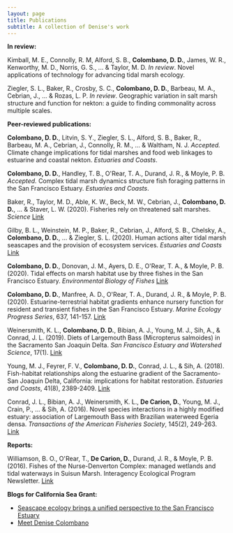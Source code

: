 ```yaml
---
layout: page
title: Publications
subtitle: A collection of Denise's work
---
```


**In review:**

Kimball, M. E., Connolly, R. M, Alford, S. B., **Colombano, D. D.**, James, W. R., Kenworthy, M. D., Norris, G. S., ... & Taylor, M. D. *In review*. Novel applications of technology for advancing tidal marsh ecology.

Ziegler, S. L., Baker, R., Crosby, S. C., **Colombano, D. D.**, Barbeau, M. A., Cebrian, J., ... & Rozas, L. P. *In review*. Geographic variation in salt marsh structure and function for nekton: a guide to finding commonality across multiple scales.


**Peer-reviewed publications:**

**Colombano, D. D.**, Litvin, S. Y., Ziegler, S. L., Alford, S. B., Baker, R., Barbeau, M. A., Cebrian, J., Connolly, R. M., ... & Waltham, N. J. *Accepted.* Climate change implications for tidal marshes and food web linkages to estuarine and coastal nekton. *Estuaries and Coasts*.

**Colombano, D. D.**, Handley, T. B., O'Rear, T. A., Durand, J. R., & Moyle, P. B. *Accepted.* Complex tidal marsh dynamics structure fish foraging patterns in the San Francisco Estuary. *Estuaries and Coasts*.

Baker, R., Taylor, M. D., Able, K. W., Beck, M. W., Cebrian, J., **Colombano, D. D.**, ... & Staver, L. W. (2020). Fisheries rely on threatened salt marshes. *Science* [Link](https://science.sciencemag.org/content/370/6517/670.1)

Gilby, B. L., Weinstein, M. P., Baker, R., Cebrian, J., Alford, S. B., Chelsky, A., **Colombano, D. D.**, ... & Ziegler, S. L. (2020). Human actions alter tidal marsh seascapes and the provision of ecosystem services. *Estuaries and Coasts* [Link](https://rdcu.be/b63Aq) 

**Colombano, D. D.**, Donovan, J. M., Ayers, D. E., O'Rear, T. A., & Moyle, P. B. (2020). Tidal effects on marsh habitat use by three fishes in the San Francisco Estuary. *Environmental Biology of Fishes* [Link](https://doi.org/10.1007/s10641-020-00973-w)

**Colombano, D. D.**, Manfree, A. D., O'Rear, T. A., Durand, J. R., & Moyle, P. B. (2020). Estuarine-terrestrial habitat gradients enhance nursery function for resident and transient fishes in the San Francisco Estuary. *Marine Ecology Progress Series*, 637, 141-157. [Link](https://www.int-res.com/abstracts/meps/v637/p141-157/)

Weinersmith, K. L., **Colombano, D. D.**, Bibian, A. J., Young, M. J., Sih, A., & Conrad, J. L. (2019). Diets of Largemouth Bass (Micropterus salmoides) in the Sacramento San Joaquin Delta. *San Francisco Estuary and Watershed Science*, 17(1). [Link](https://escholarship.org/uc/item/9mn0v9qb)

Young, M. J., Feyrer, F. V., **Colombano, D. D.**, Conrad, J. L., & Sih, A. (2018). Fish-habitat relationships along the estuarine gradient of the Sacramento-San Joaquin Delta, California: implications for habitat restoration. *Estuaries and Coasts*, 41(8), 2389-2409. [Link](https://link.springer.com/article/10.1007/s12237-018-0417-4)

Conrad, J. L., Bibian, A. J., Weinersmith, K. L., **De Carion, D.**, Young, M. J., Crain, P., ... & Sih, A. (2016). Novel species interactions in a highly modified estuary: association of Largemouth Bass with Brazilian waterweed Egeria densa. *Transactions of the American Fisheries Society*, 145(2), 249-263. [Link](https://www.tandfonline.com/doi/full/10.1080/00028487.2015.1114521)



**Reports:**

Williamson, B. O., O'Rear, T., **De Carion, D.**, Durand, J. R., & Moyle, P. B. (2016). Fishes of the Nurse-Denverton Complex: managed wetlands and tidal waterways in Suisun Marsh. Interagency Ecological Program Newsletter. [Link](http://www.water.ca.gov/iep/docs/IEP%20Vol28_3.pdf)



**Blogs for California Sea Grant:**

- [Seascape ecology brings a unified perspective to the San Francisco Estuary](https://caseagrant.ucsd.edu/blogs/seascape-ecology-brings-a-unified-perspective-to-the-san-francisco-estuary)
- [Meet Denise Colombano](https://caseagrant.ucsd.edu/blogs/meet-denise-colombano-delta-science-fellow)
